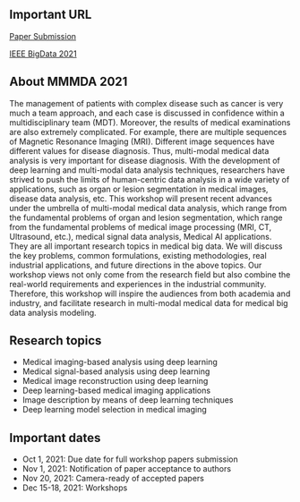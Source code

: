 ## Important URL
[Paper Submission](https://wi-lab.com/cyberchair/2021/bigdata21/scripts/submit.php?subarea=S34&undisplay_detail=1&wh=/cyberchair/2021/bigdata21/scripts/ws_submit.php)

[IEEE BigData 2021](http://bigdataieee.org/BigData2021/)

## About MMMDA 2021

The management of patients with complex disease such as cancer is very much a team approach, and each case is discussed in confidence within a multidisciplinary team (MDT). Moreover, the results of medical examinations are also extremely complicated. For example, there are multiple sequences of Magnetic Resonance Imaging (MRI). Different image sequences have different values for disease diagnosis. Thus, multi-modal medical data analysis is very important for disease diagnosis. With the development of deep learning and multi-modal data analysis techniques, researchers have strived to push the limits of human-centric data analysis in a wide variety of applications, such as organ or lesion segmentation in medical images, disease data analysis, etc. This workshop will present recent advances under the umbrella of multi-modal medical data analysis, which range from the fundamental problems of organ and lesion segmentation, which range from the fundamental problems of medical image processing (MRI, CT, Ultrasound, etc.), medical signal data analysis, Medical AI applications. They are all important research topics in medical big data. We will discuss the key problems, common formulations, existing methodologies, real industrial applications, and future directions in the above topics. Our workshop views not only come from the research field but also combine the real-world requirements and experiences in the industrial community. Therefore, this workshop will inspire the audiences from both academia and industry, and facilitate research in multi-modal medical data for medical big data analysis modeling.

## Research topics

- Medical imaging-based analysis using deep learning
- Medical signal-based analysis using deep learning
- Medical image reconstruction using deep learning
- Deep learning-based medical imaging applications
- Image description by means of deep learning techniques
- Deep learning model selection in medical imaging

## Important dates

- Oct 1, 2021: Due date for full workshop papers submission
- Nov 1, 2021: Notification of paper acceptance to authors
- Nov 20, 2021: Camera-ready of accepted papers
- Dec 15-18, 2021: Workshops

